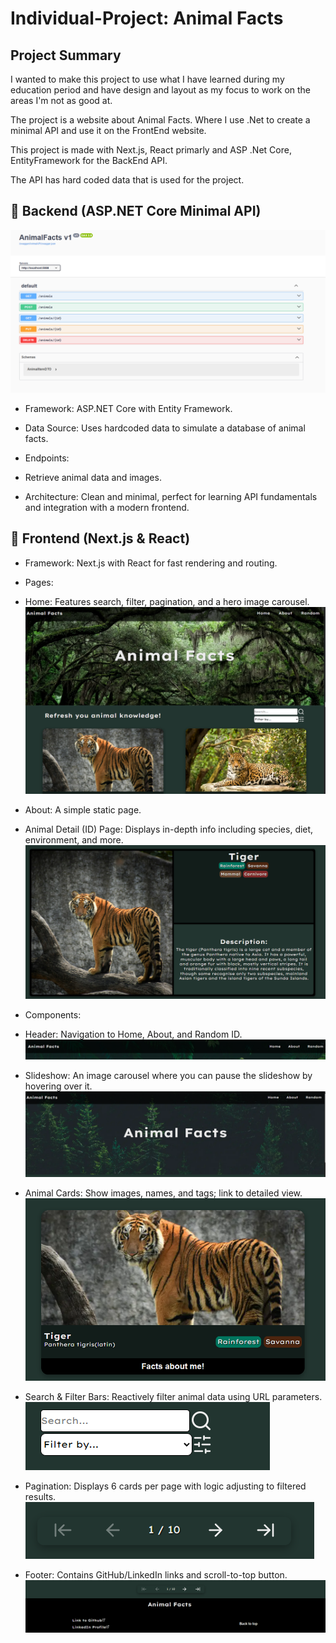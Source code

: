 # Individual-Project: Animal Facts

## Project Summary

I wanted to make this project to use what I have learned during my education period and have design and layout as my focus to work on the areas I'm not as good at.

The project is a website about Animal Facts. Where I use .Net to create a minimal API and use it on the FrontEnd website.

This project is made with Next.js, React primarly and ASP .Net Core, EntityFramework for the BackEnd API.

The API has hard coded data that is used for the project.

## 🧠 Backend (ASP.NET Core Minimal API)

![API Endpoints and CRUD functionality](screenshotAPI.png)

* Framework: ASP.NET Core with Entity Framework.

* Data Source: Uses hardcoded data to simulate a database of animal facts.

* Endpoints:

- Retrieve animal data and images.

* Architecture: Clean and minimal, perfect for learning API fundamentals and integration with a modern frontend.

## 🎨 Frontend (Next.js & React)
* Framework: Next.js with React for fast rendering and routing.

* Pages:

- Home: Features search, filter, pagination, and a hero image carousel.
![Home](screenshotHomePage.png)

- About: A simple static page.

- Animal Detail (ID) Page: Displays in-depth info including species, diet, environment, and more.
![Animal ID Page](screenshotIDPage.png)

* Components:

- Header: Navigation to Home, About, and Random ID.
![Header](screenshotHeader.png)

- Slideshow: An image carousel where you can pause the slideshow by hovering over it.
![Slideshow](screenshotSlideshow.png)

- Animal Cards: Show images, names, and tags; link to detailed view.
![Animal Card](screenshotAnimalCard.png)

- Search & Filter Bars: Reactively filter animal data using URL parameters.
![Search & Filter Bars](screenshotSearchAndFilter.png)

- Pagination: Displays 6 cards per page with logic adjusting to filtered results.
![Pagination](screenshotPagination.png)

- Footer: Contains GitHub/LinkedIn links and scroll-to-top button.
![Footer](screenshotFooter.png)